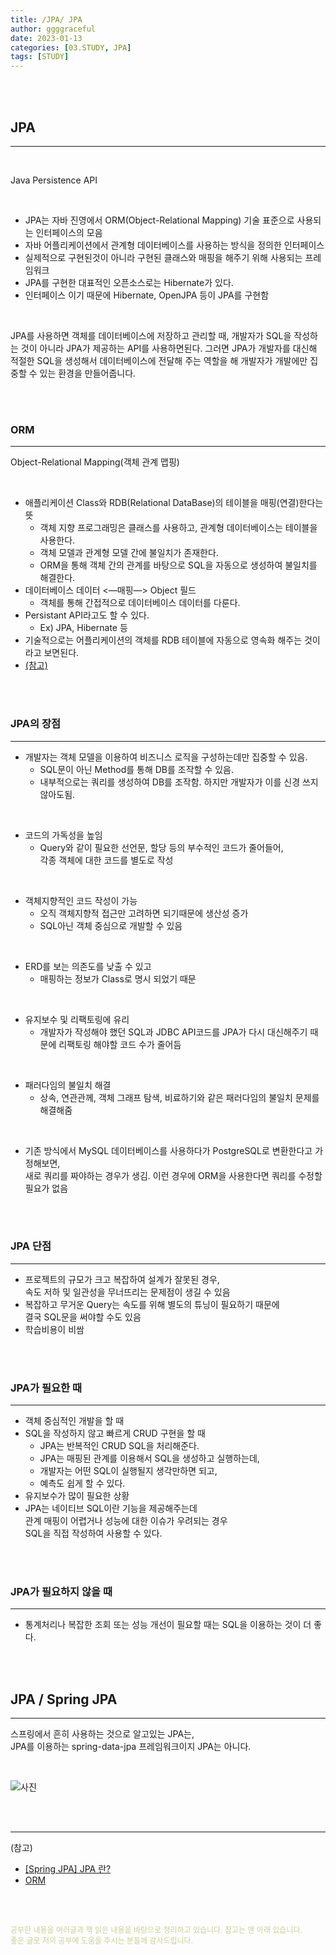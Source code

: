 ```yaml
---
title: /JPA/ JPA
author: ggggraceful
date: 2023-01-13
categories: [03.STUDY, JPA]
tags: [STUDY]
---
```


<br/>
<br/>

## JPA

---

<br/>

Java Persistence API

<br/>

- JPA는 자바 진영에서 ORM(Object-Relational Mapping) 기술 표준으로 사용되는 인터페이스의 모음
- 자바 어플리케이션에서 관계형 데이터베이스를 사용하는 방식을 정의한 인터페이스
- 실제적으로 구현된것이 아니라 구현된 클래스와 매핑을 해주기 위해 사용되는 프레임워크
- JPA를 구현한 대표적인 오픈소스로는 Hibernate가 있다.
- 인터페이스 이기 때문에 Hibernate, OpenJPA 등이 JPA를 구현함

<br/>

JPA를 사용하면 객체를 데이터베이스에 저장하고 관리할 때, 개발자가 SQL을 작성하는 것이 아니라 JPA가 제공하는 API를 사용하면된다. 그러면 JPA가 개발자를 대신해 적절한 SQL을 생성해서 데이터베이스에 전달해 주는 역할을 해 개발자가 개발에만 집중할 수 있는 환경을 만들어줍니다.

<br/>
<br/>

### ORM

---

Object-Relational Mapping(객체 관계 맵핑)

<br/>

- 애플리케이션 Class와 RDB(Relational DataBase)의 테이블을 매핑(연결)한다는 뜻
  - 객체 지향 프로그래밍은 클래스를 사용하고, 관계형 데이터베이스는 테이블을 사용한다.
  - 객체 모델과 관계형 모델 간에 불일치가 존재한다.
  - ORM을 통해 객체 간의 관계를 바탕으로 SQL을 자동으로 생성하여 불일치를 해결한다.
- 데이터베이스 데이터 <—매핑—> Object 필드
  - 객체를 통해 간접적으로 데이터베이스 데이터를 다룬다.
- Persistant API라고도 할 수 있다.
  - Ex) JPA, Hibernate 등
- 기술적으로는 어플리케이션의 객체를 RDB 테이블에 자동으로 영속화 해주는 것이라고 보면된다.
- [(참고)](https://gmlwjd9405.github.io/2019/02/01/orm.html)

<br/>
<br/>

### JPA의 장점

---

- 개발자는 객체 모델을 이용하여 비즈니스 로직을 구성하는데만 집중할 수 있음.
  - SQL문이 아닌 Method를 통해 DB를 조작할 수 있음.
  - 내부적으로는 쿼리를 생성하여 DB를 조작함. 하지만 개발자가 이를 신경 쓰지 않아도됨.

<br/>
 
- 코드의 가독성을 높임
  - Query와 같이 필요한 선언문, 할당 등의 부수적인 코드가 줄어들어,  
    각종 객체에 대한 코드를 별도로 작성

<br/>

- 객체지향적인 코드 작성이 가능
  - 오직 객체지향적 접근만 고려하면 되기때문에 생산성 증가  
  - SQL아닌 객체 중심으로 개발할 수 있음

<br/>

- ERD를 보는 의존도를 낮출 수 있고
  - 매핑하는 정보가 Class로 명시 되었기 때문

<br/>

- 유지보수 및 리팩토링에 유리
  - 개발자가 작성해야 했던 SQL과 JDBC API코드를 JPA가 다시 대신해주기 때문에 리팩토링 해야할 코드 수가 줄어듬

<br/>

- 패러다임의 불일치 해결
  - 상속, 연관관께, 객체 그래프 탐색, 비료하기와 같은 패러다임의 불일치 문제를 해결해줌 

<br/>

- 기존 방식에서 MySQL 데이터베이스를 사용하다가 PostgreSQL로 변환한다고 가정해보면,  
  새로 쿼리를 짜야하는 경우가 생김. 이런 경우에 ORM을 사용한다면 쿼리를 수정할 필요가 없음

<br/>
<br/>

### JPA 단점

---

- 프로젝트의 규모가 크고 복잡하여 설계가 잘못된 경우,  
  속도 저하 및 일관성을 무너뜨리는 문제점이 생길 수 있음
- 복잡하고 무거운 Query는 속도를 위해 별도의 튜닝이 필요하기 때문에  
  결국 SQL문을 써야할 수도 있음
- 학습비용이 비쌈

<br/>
<br/>

### JPA가 필요한 때

---

- 객체 중심적인 개발을 할 때
- SQL을 작성하지 않고 빠르게 CRUD 구현을 할 때
  - JPA는 반복적인 CRUD SQL을 처리해준다. 
  - JPA는 매핑된 관계를 이용해서 SQL을 생성하고 실행하는데,
  - 개발자는 어떤 SQL이 실행될지 생각만하면 되고, 
  - 예측도 쉽게 할 수 있다.
- 유지보수가 많이 필요한 상황
- JPA는 네이티브 SQL이란 기능을 제공해주는데  
  관계 매핑이 어렵거나 성능에 대한 이슈가 우려되는 경우  
  SQL을 직접 작성하여 사용할 수 있다.

<br/>
<br/>

### JPA가 필요하지 않을 때

---

- 통계처리나 복잡한 조회 또는 성능 개선이 필요할 때는 
  SQL을 이용하는 것이 더 좋다.

<br/>
<br/>


## JPA / Spring JPA

---

스프링에서 흔히 사용하는 것으로 알고있는 JPA는,  
JPA를 이용하는 spring-data-jpa 프레임워크이지 JPA는 아니다.

<br/>

![사진](https://user-images.githubusercontent.com/109974940/212317490-ffaa4906-7c66-4fb1-b4c8-d8bcff23b526.png)

<br/>
<br/>

---

(참고)

- [[Spring JPA] JPA 란?](https://dbjh.tistory.com/77)
- [ORM](https://gmlwjd9405.github.io/2019/02/01/orm.html)

<br/>
<br/>

<span style="font-size: 12px; color:  #cbce91"> 공부한 내용을 여러글과 책 읽은 내용을 바탕으로 정리하고 있습니다. 참고는 맨 아래 있습니다.</span>  
<span style="font-size: 12px; color:  #cbce91"> 좋은 글로 저의 공부에 도움을 주시는 분들께 감사드립니다. </span>

<!--

❤️면접예상질문 ❤️

-->

